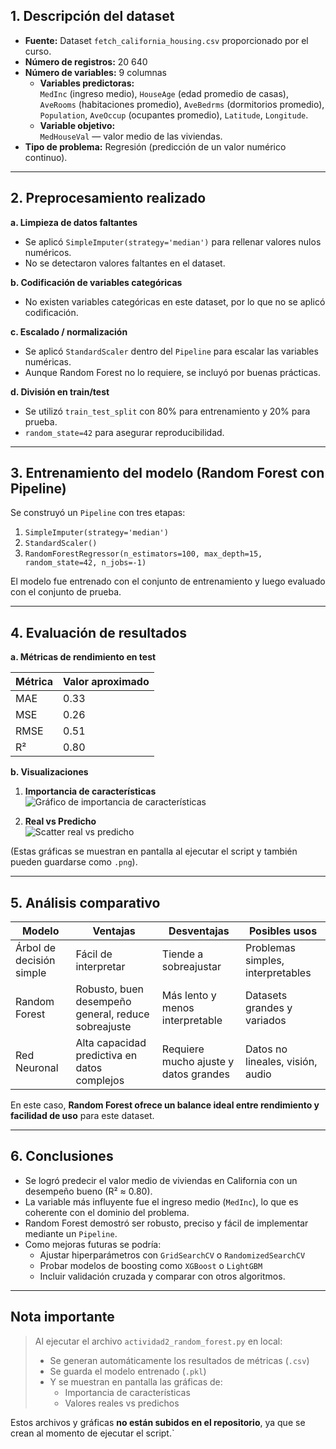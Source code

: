 
## 1. Descripción del dataset

- **Fuente:** Dataset `fetch_california_housing.csv` proporcionado por el curso.
- **Número de registros:** 20 640
- **Número de variables:** 9 columnas
  - **Variables predictoras:**  
    `MedInc` (ingreso medio), `HouseAge` (edad promedio de casas),  
    `AveRooms` (habitaciones promedio), `AveBedrms` (dormitorios promedio),  
    `Population`, `AveOccup` (ocupantes promedio), `Latitude`, `Longitude`.
  - **Variable objetivo:**  
    `MedHouseVal` — valor medio de las viviendas.
- **Tipo de problema:** Regresión (predicción de un valor numérico continuo).

---

## 2. Preprocesamiento realizado

**a. Limpieza de datos faltantes**  
- Se aplicó `SimpleImputer(strategy='median')` para rellenar valores nulos numéricos.
- No se detectaron valores faltantes en el dataset.

**b. Codificación de variables categóricas**  
- No existen variables categóricas en este dataset, por lo que no se aplicó codificación.

**c. Escalado / normalización**  
- Se aplicó `StandardScaler` dentro del `Pipeline` para escalar las variables numéricas.
- Aunque Random Forest no lo requiere, se incluyó por buenas prácticas.

**d. División en train/test**  
- Se utilizó `train_test_split` con 80% para entrenamiento y 20% para prueba.
- `random_state=42` para asegurar reproducibilidad.

---

## 3. Entrenamiento del modelo (Random Forest con Pipeline)

Se construyó un `Pipeline` con tres etapas:

1. `SimpleImputer(strategy='median')`
2. `StandardScaler()`
3. `RandomForestRegressor(n_estimators=100, max_depth=15, random_state=42, n_jobs=-1)`

El modelo fue entrenado con el conjunto de entrenamiento y luego evaluado con el conjunto de prueba.


---

## 4. Evaluación de resultados

**a. Métricas de rendimiento en test**

| Métrica | Valor aproximado |
|---------|---------|
| MAE     | 0.33    |
| MSE     | 0.26    |
| RMSE    | 0.51    |
| R²      | 0.80    |

**b. Visualizaciones**

1. **Importancia de características**  
   ![Gráfico de importancia de características](resultados/feature_importances.png)

2. **Real vs Predicho**  
   ![Scatter real vs predicho](resultados/real_vs_predicho.png)

(Estas gráficas se muestran en pantalla al ejecutar el script y también pueden guardarse como `.png`).

---

## 5. Análisis comparativo


| Modelo           | Ventajas                                   | Desventajas                              | Posibles usos                     |
|------------------|---------------------------------------------|--------------------------------------------|-------------------------------------|
| Árbol de decisión simple | Fácil de interpretar | Tiende a sobreajustar | Problemas simples, interpretables |
| Random Forest    | Robusto, buen desempeño general, reduce sobreajuste | Más lento y menos interpretable | Datasets grandes y variados |
| Red Neuronal     | Alta capacidad predictiva en datos complejos | Requiere mucho ajuste y datos grandes | Datos no lineales, visión, audio |

En este caso, **Random Forest ofrece un balance ideal entre rendimiento y facilidad de uso** para este dataset.

---

## 6. Conclusiones

- Se logró predecir el valor medio de viviendas en California con un desempeño bueno (R² ≈ 0.80).
- La variable más influyente fue el ingreso medio (`MedInc`), lo que es coherente con el dominio del problema.
- Random Forest demostró ser robusto, preciso y fácil de implementar mediante un `Pipeline`.
- Como mejoras futuras se podría:
  - Ajustar hiperparámetros con `GridSearchCV` o `RandomizedSearchCV`
  - Probar modelos de boosting como `XGBoost` o `LightGBM`
  - Incluir validación cruzada y comparar con otros algoritmos.

---

##  Nota importante

> Al ejecutar el archivo `actividad2_random_forest.py` en local:  
> - Se generan automáticamente los resultados de métricas (`.csv`)  
> - Se guarda el modelo entrenado (`.pkl`)  
> - Y se muestran en pantalla las gráficas de:
>   - Importancia de características  
>   - Valores reales vs predichos  

Estos archivos y gráficas **no están subidos en el repositorio**, ya que se crean al momento de ejecutar el script.`

